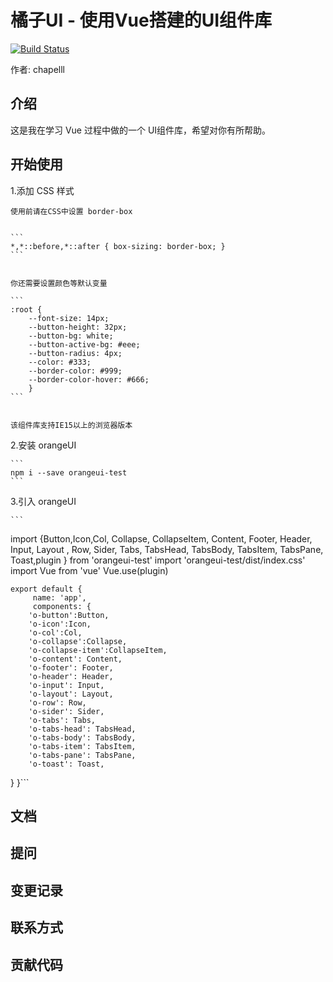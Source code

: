 # 橘子UI - 使用Vue搭建的UI组件库

[![Build Status](https://www.travis-ci.org/chapelll/orangeUI.svg?branch=master)](https://www.travis-ci.org/chapelll/orangeUI)

作者: chapelll

## 介绍

这是我在学习 Vue 过程中做的一个 UI组件库，希望对你有所帮助。

## 开始使用

1.添加 CSS 样式

    使用前请在CSS中设置 border-box


    ```
    *,*::before,*::after { box-sizing: border-box; }
    ```


    你还需要设置颜色等默认变量

    ```
    :root {
        --font-size: 14px;
        --button-height: 32px;
        --button-bg: white;
        --button-active-bg: #eee;
        --button-radius: 4px;
        --color: #333;
        --border-color: #999;
        --border-color-hover: #666;
        }
    ```


    该组件库支持IE15以上的浏览器版本

2.安装 orangeUI

    ```
    npm i --save orangeui-test
    ```


3.引入 orangeUI

    ```
   import {Button,Icon,Col, Collapse, CollapseItem, Content, Footer, Header, Input, Layout
         , Row, Sider, Tabs, TabsHead, TabsBody, TabsItem, TabsPane, Toast,plugin
       } from 'orangeui-test'
    import 'orangeui-test/dist/index.css'    
    import Vue from 'vue'
    Vue.use(plugin)

    export default {
         name: 'app',
         components: {
        'o-button':Button,
        'o-icon':Icon,
        'o-col':Col,
        'o-collapse':Collapse,
        'o-collapse-item':CollapseItem,
        'o-content': Content,
        'o-footer': Footer,
        'o-header': Header,
        'o-input': Input,
        'o-layout': Layout,
        'o-row': Row,
        'o-sider': Sider,
        'o-tabs': Tabs,
        'o-tabs-head': TabsHead,
        'o-tabs-body': TabsBody,
        'o-tabs-item': TabsItem,
        'o-tabs-pane': TabsPane,
        'o-toast': Toast,
 }
}```

## 文档

## 提问

## 变更记录

## 联系方式

## 贡献代码

